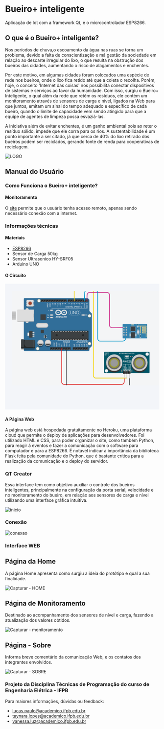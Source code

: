 # Bueiro+ inteligente
Aplicação de Iot com a framework Qt, e o microcontrolador ESP8266.

## O que é o Bueiro+ inteligente?

  Nos períodos de chuva,o escoamento da água nas ruas se torna um problema, devido a falta de conscientização e má gestão da sociedade em relação ao descarte irregular do lixo, o que resulta na obstrução dos bueiros das cidades, aumentando o risco de alagamentos e enchentes.
  
  Por este motivo, em algumas cidades foram colocados uma espécie de rede nos bueiros, onde o lixo fica retido até que a coleta o recolha. Porém, hoje, o conceito 'Internet das coisas' nos possibilita conectar dispositivos de sistemas e serviços ao favor da humanidade. Com isso, surgiu o Bueiro+ Inteligente, o qual além da rede que retém os resíduos, ele contém um monitoramento através de sensores de carga e nível, ligados na Web para que juntos, emitam um sinal do tempo adequado e específico de cada bueiro, quando o limite de capacidade vem sendo atingido para que a equipe de agentes de limpeza possa esvaziá-las.
  
   A iniciativa além de evitar enchentes, é um ganho ambiental pois ao reter o resíduo sólido, impede que ele corra para os rios. A sustentabilidade é um ponto importante a ser citado, já que cerca de 40% do lixo retirado dos bueiros podem ser reciclados, gerando fonte de renda para cooperativas de reciclagem.
   
![LOGO](https://github.com/vanessadaluz6/Bueiro-mais-inteligente/blob/master/fotos-bueirofofo/logo.png)

## Manual do Usuário

### Como Funciona o Bueiro+ inteligente?

#### Monitoramento

O [site](http://bueiro-verde.herokuapp.com/) permite que o usuário tenha acesso remoto, apenas sendo necessário conexão com a internet.

### Informações técnicas


#### Materiais 

- [ESP8266](https://cdn-shop.adafruit.com/product-files/2471/0A-ESP8266__Datasheet__EN_v4.3.pdf)
- Sensor de Carga 50kg
- Sensor Ultrasonico HY-SRF05
- Arduino UNO

#### O Circuito

![CIRCUITO](https://github.com/vanessadaluz6/Bueiro-mais-inteligente/blob/master/fotos-bueirofofo/circuito.png)

#### A Página Web

A página web está hospedada gratuitamente no Heroku, uma plataforma cloud que permite o deploy de aplicações para desenvolvedores. Foi utilizado HTML e CSS, para poder organizar o site, como também Python, para reagir à eventos e fazer a comunicação com o software para computador e para a ESP8266. É notável indicar a importância da biblioteca Flask feita pela comunidade do Python, que é bastante crítica para a realização da comunicação e o deploy do servidor.

### QT Creator

Essa interface tem como objetivo auxiliar o controle dos bueiros inteligentes, principalmente na configuração da porta serial, velocidade e no monitoramento do bueiro, em relação aos sensores de carga e nível utilizando uma interface gráfica intuitiva.   

![inicio](https://github.com/vanessadaluz6/Bueiro-mais-inteligente/blob/master/fotos-bueirofofo/telainicial.png)

### Conexão

![conexao](https://github.com/vanessadaluz6/Bueiro-mais-inteligente/blob/master/fotos-bueirofofo/configura%C3%A7%C3%B5es.png)

### Interface WEB
 ## Página da Home

A página Home apresenta como surgiu a ideia do protótipo e qual a sua finalidade.

![Capturar - HOME](https://user-images.githubusercontent.com/54967198/73123055-3a92bd80-3f6a-11ea-8198-7a4ee8c249c0.JPG)

 ## Página de Monitoramento

Destinado ao acompanhamento dos sensores de nível e carga, fazendo a atualização dos valores obtidos.

![Capturar - monitoramento](https://user-images.githubusercontent.com/54967198/73123148-5fd3fb80-3f6b-11ea-8c6c-e975c41664f8.JPG)
 
 ## Página - Sobre

Informa breve comentário da comunicação Web, e os contatos dos integrantes envolvidos.

![Capturar - SOBRE](https://user-images.githubusercontent.com/54967198/73123133-43d05a00-3f6b-11ea-9540-77b368db8b92.JPG)

### Projeto da Disciplina Técnicas de Programação do curso de Engenharia Elétrica - IFPB

Para maiores informações, dúvidas ou feedback:
- lucas.paulo@academico.ifpb.edu.br
- taynara.lopes@academico.ifpb.edu.br
- vanessa.luz@academico.ifpb.edu.br

